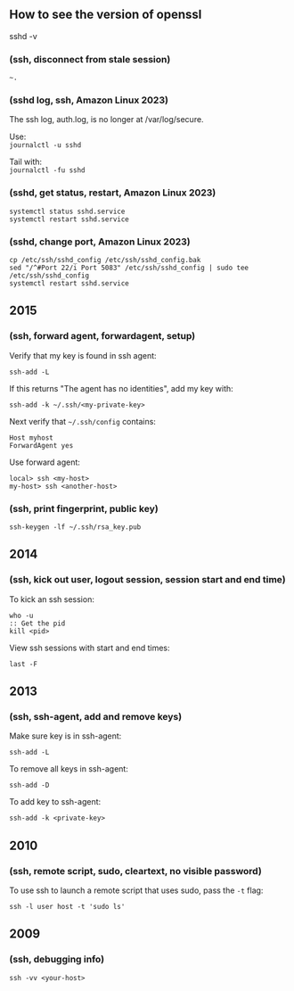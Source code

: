 ## How to see the version of openssl  
sshd -v  
  
<!-- 2023-05-25 -->  
### (ssh, disconnect from stale session)  
`~.`  
  
### (sshd log, ssh, Amazon Linux 2023)  
The ssh log, auth.log, is no longer at /var/log/secure.  
  
Use:  
    `journalctl -u sshd`  
  
Tail with:  
    `journalctl -fu sshd`  
  
  
### (sshd, get status, restart, Amazon Linux 2023)  
    systemctl status sshd.service  
    systemctl restart sshd.service  
  
### (sshd, change port, Amazon Linux 2023)  
    cp /etc/ssh/sshd_config /etc/ssh/sshd_config.bak  
    sed "/^#Port 22/i Port 5083" /etc/ssh/sshd_config | sudo tee /etc/ssh/sshd_config  
    systemctl restart sshd.service  
  
## 2015  
<!-- 2015-06-22 -->  
### (ssh, forward agent, forwardagent, setup)  
Verify that my key is found in ssh agent:  
  
    ssh-add -L  
  
If this returns "The agent has no identities", add my key with:  
  
    ssh-add -k ~/.ssh/<my-private-key>  
  
Next verify that `~/.ssh/config` contains:  
  
    Host myhost  
    ForwardAgent yes  
  
Use forward agent:  
  
    local> ssh <my-host>  
    my-host> ssh <another-host>  
  
  
<!-- 2014-01-14 -->  
### (ssh, print fingerprint, public key)  
  
    ssh-keygen -lf ~/.ssh/rsa_key.pub  
  
  
## 2014  
<!-- 2014-01-08 -->  
### (ssh, kick out user, logout session, session start and end time)  
To kick an ssh session:  
  
    who -u  
    :: Get the pid  
    kill <pid>  
  
View ssh sessions with start and end times:  
  
    last -F  
  
  
## 2013  
<!-- 2013-01-05 -->  
### (ssh, ssh-agent, add and remove keys)  
Make sure key is in ssh-agent:  
  
    ssh-add -L  
  
To remove all keys in ssh-agent:  
  
    ssh-add -D  
  
To add key to ssh-agent:  
  
    ssh-add -k <private-key>  
  
  
## 2010  
<!-- 2010-01-13 -->  
### (ssh, remote script, sudo, cleartext, no visible password)  
To use ssh to launch a remote script that uses sudo, pass the `-t` flag:  
  
    ssh -l user host -t 'sudo ls'  
  
  
## 2009  
<!-- 2009-05-15 -->  
### (ssh, debugging info)  
`ssh -vv <your-host>`  
